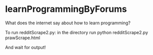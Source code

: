 # learnProgrammingByForums
What does the internet say about how to learn programming?

To run redditScrape2.py:
in the directory run
python redditScrape2.py prawScrape.html

And wait for output!
